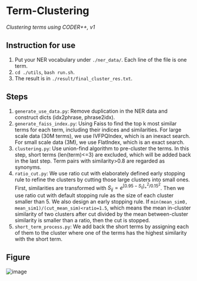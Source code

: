 # Term-Clustering
*Clustering terms using CODER++, v1*

## Instruction for use
1. Put your NER vocabulary under `./ner_data/`. Each line of the file is one term.
2. `cd ./utils`, `bash run.sh`.
3. The result is in `./result/final_cluster_res.txt`.

## Steps
1. `generate_use_data.py`: Remove duplication in the NER data and construct dicts (idx2phrase, phrase2idx).
2. `generate_faiss_index.py`: Using Faiss to find the top k most similar terms for each term, including their indices and similarities. For large scale data (30M terms), we use IVFPQIndex, which is an inexact search. For small scale data (3M), we use FlatIndex, which is an exact search.
3. `clustering.py`: Use union-find algorithm to pre-cluster the terms. In this step, short terms (len(term)<=3) are excluded, which will be added back in the last step. Term pairs with similarity>0.8 are regarded as synonyms.
4. `ratio_cut.py`: We use ratio cut with elaborately defined early stopping rule to refine the clusters by cutting those large clusters into small ones. First, similarities are transformed with $S_{ij}=e^{[0.95-S_{ij}]_+^2/0.15^2}$. Then we use ratio cut with default stopping rule as the size of each cluster smaller than 5. We also design an early stopping rule. If `min(mean_sim0, mean_sim1)/(cut_mean_sim)<ratio=1.5`, which means the mean in-cluster similarity of two clusters after cut divided by the mean between-cluster similarity is smaller than a ratio, then the cut is stopped.
5. `short_term_process.py`: We add back the short terms by assigning each of them to the cluster where one of the terms has the highest similarity with the short term.

## Figure
![image](https://user-images.githubusercontent.com/34975104/185576827-4e980627-3611-4f8d-978b-6df5a39c18e3.png)
